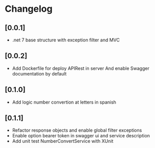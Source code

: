 # Changelog

## [0.0.1] 
- .net 7 base structure with exception filter and MVC

## [0.0.2]
- Add Dockerfile for deploy APIRest in server And enable Swagger documentation by default

## [0.1.0]
- Add logic number convertion at letters in spanish

## [0.1.1]
- Refactor response objects and enable global filter exceptions
- Enable option bearer token in swagger ui and service description
- Add unit test NumberConvertService with XUnit 
